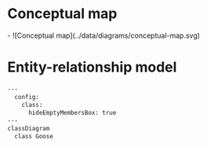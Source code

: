 # Conceptual map

<div class="grid cards" markdown>
- ![Conceptual map](../data/diagrams/conceptual-map.svg)
</div>



# Entity-relationship model

``` mermaid
---
  config:
    class:
      hideEmptyMembersBox: true
---
classDiagram
  class Goose
```